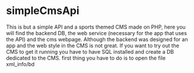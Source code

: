 # simpleCmsApi
This is but a simple API and a sports themed CMS made on PHP, here you will find the backend DB, the web service (necessary for the app that uses the API) and the cms webpage. Although the backend was designed for an app and the web style in the CMS is not great.
If you want to try out the CMS to get it running you have to have SQL installed and create a DB dedicated to the CMS.
first thing you have to do is to open the file xml_info/bd
